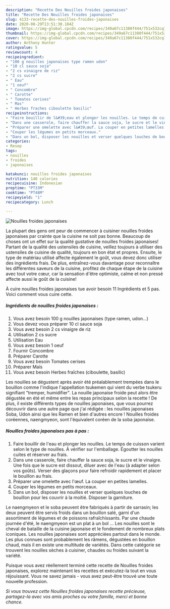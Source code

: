 ```yaml
---
description: "Recette Des Nouilles froides japonaises"
title: "Recette Des Nouilles froides japonaises"
slug: 4133-recette-des-nouilles-froides-japonaises
date: 2020-08-29T13:51:30.184Z
image: https://img-global.cpcdn.com/recipes/349a67c11380f444/751x532cq70/nouilles-froides-japonaises-photo-principale-de-la-recette.jpg
thumbnail: https://img-global.cpcdn.com/recipes/349a67c11380f444/751x532cq70/nouilles-froides-japonaises-photo-principale-de-la-recette.jpg
cover: https://img-global.cpcdn.com/recipes/349a67c11380f444/751x532cq70/nouilles-froides-japonaises-photo-principale-de-la-recette.jpg
author: Anthony Hunter
ratingvalue: 5
reviewcount: 4
recipeingredient:
- "100 g nouilles japonaises type ramen udon"
- "10 cl sauce soja"
- "2 cs vinaigre de riz"
- "2 cs sucre"
- " Eau"
- "1 oeuf"
- " Concombre"
- " Carotte"
- " Tomates cerises"
- " Mas"
- " Herbes fraches ciboulette basilic"
recipeinstructions:
- "Faire bouillir de l&#39;eau et plonger les nouilles. Le temps de cuisson varient selon le type de nouilles. À vérifier sur l&#39;emballage. Égoutter les nouilles cuites et réserver au frais."
- "Dans une casserole, faire chauffer la sauce soja, le sucre et le vinaigre. Une fois que le sucre est dissout, diluer avec de l&#39;eau (à adapter selon vos goûts). Verser des glaçons pour faire refroidir rapidement et placer le bouillon au frais."
- "Préparer une omelette avec l&#39;œuf. La couper en petites lamelles."
- "Couper les légumes en petits morceaux."
- "Dans un bol, disposer les nouilles et verser quelques louches de bouillon pour les couvrir à la moitié. Disposer la garniture."
categories:
- Resep
tags:
- nouilles
- froides
- japonaises

katakunci: nouilles froides japonaises 
nutrition: 148 calories
recipecuisine: Indonesian
preptime: "PT33M"
cooktime: "PT48M"
recipeyield: "1"
recipecategory: Lunch

---
```



![Nouilles froides japonaises](https://img-global.cpcdn.com/recipes/349a67c11380f444/751x532cq70/nouilles-froides-japonaises-photo-principale-de-la-recette.jpg)

La plupart des gens ont peur de commencer à cuisiner nouilles froides japonaises par crainte que la cuisine ne soit pas bonne. Beaucoup de choses ont un effet sur la qualité gustative de nouilles froides japonaises! Partant de la qualité des ustensiles de cuisine, veillez toujours à utiliser des ustensiles de cuisine de qualité, toujours en bon état et propres. Ensuite, le type de matériau utilisé affecte également le goût, vous devez donc utiliser des ingrédients frais. De plus, entraînez-vous davantage pour reconnaître les différentes saveurs de la cuisine, profitez de chaque étape de la cuisine avec tout votre cœur, car la sensation d'être optimiste, calme et non pressé affecte aussi le goût de la cuisine!

<!--inarticleads1-->

À cuire nouilles froides japonaises tue avoir besoin 11 Ingrédients et 5 pas. Voici comment vous cuire cette.

##### Ingrédients de nouilles froides japonaises :

1. Vous avez besoin 100 g nouilles japonaises (type ramen, udon...)
1. Vous devez vous préparer 10 cl sauce soja
1. Vous avez besoin 2 cs vinaigre de riz
1. Utilisation 2 cs sucre
1. Utilisation  Eau
1. Vous avez besoin 1 oeuf
1. Fournir  Concombre
1. Préparer  Carotte
1. Vous avez besoin  Tomates cerises
1. Préparer  Maïs
1. Vous avez besoin  Herbes fraîches (ciboulette, basilic)


Les nouilles se dégustent après avoir été préalablement trempées dans le bouillon comme l&#39;indique l&#39;appellation tsukemen qui vient du verbe tsukeru signifiant &#34;tremper, humidifier&#34;. La nouille japonaise froide peut alors être dégustée en été et même entre les repas principaux selon la recette ! De plus, il existe différents types de nouilles japonaises, que vous pourrez découvrir dans une autre page que j&#39;ai rédigée : les nouilles japonaises Soba, Udon ainsi que les Ramen et bien d&#39;autres encore ! Nouilles froides coréennes, naengmyeon, sont l&#39;équivalent coréen de la soba japonaise. 

<!--inarticleads2-->

##### Nouilles froides japonaises pas à pas :

1. Faire bouillir de l&#39;eau et plonger les nouilles. Le temps de cuisson varient selon le type de nouilles. À vérifier sur l&#39;emballage. Égoutter les nouilles cuites et réserver au frais.
1. Dans une casserole, faire chauffer la sauce soja, le sucre et le vinaigre. Une fois que le sucre est dissout, diluer avec de l&#39;eau (à adapter selon vos goûts). Verser des glaçons pour faire refroidir rapidement et placer le bouillon au frais.
1. Préparer une omelette avec l&#39;œuf. La couper en petites lamelles.
1. Couper les légumes en petits morceaux.
1. Dans un bol, disposer les nouilles et verser quelques louches de bouillon pour les couvrir à la moitié. Disposer la garniture.


Le naengmyeon et le soba peuvent être fabriqués à partir de sarrasin; les deux peuvent être servis froids dans un bouillon salé, garni d&#39;un assortiment de légumes et de poissons rafraîchissants. Par une chaude journée d&#39;été, le naengmyeon est un plat à un bol … Les nouilles sont le cheval de bataille de la cuisine japonaise et le fondement de nombreux plats iconiques. Les nouilles japonaises sont appréciées partout dans le monde. Les plus connues sont probablement les râmens, dégustées en bouillon chaud, mais il en existe une multitude de variétés. Dans cette catégorie se trouvent les nouilles sèches à cuisiner, chaudes ou froides suivant la variété. 

<!--inarticleads1-->

<p>
Puisque vous avez réellement terminé cette recette de Nouilles froides japonaises, explorez maintenant les recettes et exécutez-la tout en vous réjouissant. Vous ne savez jamais - vous avez peut-être trouvé une toute nouvelle profession.
</p>

<p>
<i>Si vous trouvez cette Nouilles froides japonaises recette précieuse, partagez-la avec vos amis proches ou votre famille, merci et bonne chance.</i>
</p>
